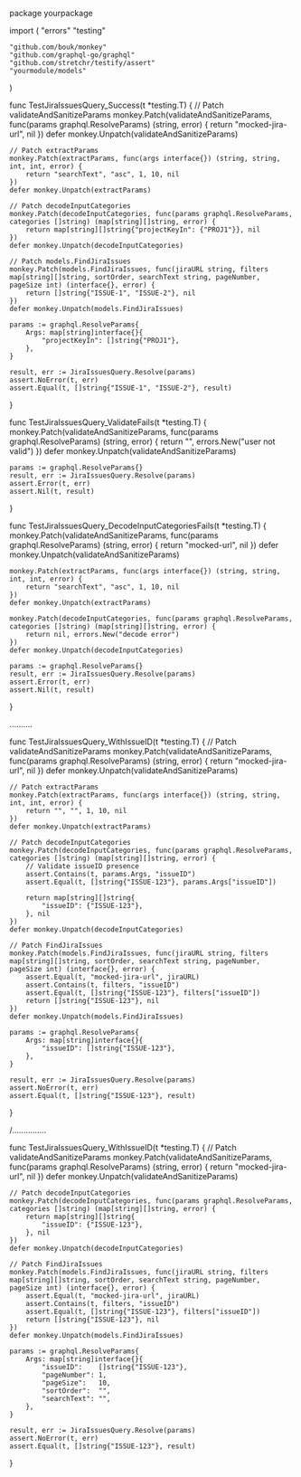 package yourpackage

import (
	"errors"
	"testing"

	"github.com/bouk/monkey"
	"github.com/graphql-go/graphql"
	"github.com/stretchr/testify/assert"
	"yourmodule/models"
)

func TestJiraIssuesQuery_Success(t *testing.T) {
	// Patch validateAndSanitizeParams
	monkey.Patch(validateAndSanitizeParams, func(params graphql.ResolveParams) (string, error) {
		return "mocked-jira-url", nil
	})
	defer monkey.Unpatch(validateAndSanitizeParams)

	// Patch extractParams
	monkey.Patch(extractParams, func(args interface{}) (string, string, int, int, error) {
		return "searchText", "asc", 1, 10, nil
	})
	defer monkey.Unpatch(extractParams)

	// Patch decodeInputCategories
	monkey.Patch(decodeInputCategories, func(params graphql.ResolveParams, categories []string) (map[string][]string, error) {
		return map[string][]string{"projectKeyIn": {"PROJ1"}}, nil
	})
	defer monkey.Unpatch(decodeInputCategories)

	// Patch models.FindJiraIssues
	monkey.Patch(models.FindJiraIssues, func(jiraURL string, filters map[string][]string, sortOrder, searchText string, pageNumber, pageSize int) (interface{}, error) {
		return []string{"ISSUE-1", "ISSUE-2"}, nil
	})
	defer monkey.Unpatch(models.FindJiraIssues)

	params := graphql.ResolveParams{
		Args: map[string]interface{}{
			"projectKeyIn": []string{"PROJ1"},
		},
	}

	result, err := JiraIssuesQuery.Resolve(params)
	assert.NoError(t, err)
	assert.Equal(t, []string{"ISSUE-1", "ISSUE-2"}, result)
}

func TestJiraIssuesQuery_ValidateFails(t *testing.T) {
	monkey.Patch(validateAndSanitizeParams, func(params graphql.ResolveParams) (string, error) {
		return "", errors.New("user not valid")
	})
	defer monkey.Unpatch(validateAndSanitizeParams)

	params := graphql.ResolveParams{}
	result, err := JiraIssuesQuery.Resolve(params)
	assert.Error(t, err)
	assert.Nil(t, result)
}

func TestJiraIssuesQuery_DecodeInputCategoriesFails(t *testing.T) {
	monkey.Patch(validateAndSanitizeParams, func(params graphql.ResolveParams) (string, error) {
		return "mocked-url", nil
	})
	defer monkey.Unpatch(validateAndSanitizeParams)

	monkey.Patch(extractParams, func(args interface{}) (string, string, int, int, error) {
		return "searchText", "asc", 1, 10, nil
	})
	defer monkey.Unpatch(extractParams)

	monkey.Patch(decodeInputCategories, func(params graphql.ResolveParams, categories []string) (map[string][]string, error) {
		return nil, errors.New("decode error")
	})
	defer monkey.Unpatch(decodeInputCategories)

	params := graphql.ResolveParams{}
	result, err := JiraIssuesQuery.Resolve(params)
	assert.Error(t, err)
	assert.Nil(t, result)
}





..........

func TestJiraIssuesQuery_WithIssueID(t *testing.T) {
	// Patch validateAndSanitizeParams
	monkey.Patch(validateAndSanitizeParams, func(params graphql.ResolveParams) (string, error) {
		return "mocked-jira-url", nil
	})
	defer monkey.Unpatch(validateAndSanitizeParams)

	// Patch extractParams
	monkey.Patch(extractParams, func(args interface{}) (string, string, int, int, error) {
		return "", "", 1, 10, nil
	})
	defer monkey.Unpatch(extractParams)

	// Patch decodeInputCategories
	monkey.Patch(decodeInputCategories, func(params graphql.ResolveParams, categories []string) (map[string][]string, error) {
		// Validate issueID presence
		assert.Contains(t, params.Args, "issueID")
		assert.Equal(t, []string{"ISSUE-123"}, params.Args["issueID"])

		return map[string][]string{
			"issueID": {"ISSUE-123"},
		}, nil
	})
	defer monkey.Unpatch(decodeInputCategories)

	// Patch FindJiraIssues
	monkey.Patch(models.FindJiraIssues, func(jiraURL string, filters map[string][]string, sortOrder, searchText string, pageNumber, pageSize int) (interface{}, error) {
		assert.Equal(t, "mocked-jira-url", jiraURL)
		assert.Contains(t, filters, "issueID")
		assert.Equal(t, []string{"ISSUE-123"}, filters["issueID"])
		return []string{"ISSUE-123"}, nil
	})
	defer monkey.Unpatch(models.FindJiraIssues)

	params := graphql.ResolveParams{
		Args: map[string]interface{}{
			"issueID": []string{"ISSUE-123"},
		},
	}

	result, err := JiraIssuesQuery.Resolve(params)
	assert.NoError(t, err)
	assert.Equal(t, []string{"ISSUE-123"}, result)
}

/...............





func TestJiraIssuesQuery_WithIssueID(t *testing.T) {
	// Patch validateAndSanitizeParams
	monkey.Patch(validateAndSanitizeParams, func(params graphql.ResolveParams) (string, error) {
		return "mocked-jira-url", nil
	})
	defer monkey.Unpatch(validateAndSanitizeParams)

	// Patch decodeInputCategories
	monkey.Patch(decodeInputCategories, func(params graphql.ResolveParams, categories []string) (map[string][]string, error) {
		return map[string][]string{
			"issueID": {"ISSUE-123"},
		}, nil
	})
	defer monkey.Unpatch(decodeInputCategories)

	// Patch FindJiraIssues
	monkey.Patch(models.FindJiraIssues, func(jiraURL string, filters map[string][]string, sortOrder, searchText string, pageNumber, pageSize int) (interface{}, error) {
		assert.Equal(t, "mocked-jira-url", jiraURL)
		assert.Contains(t, filters, "issueID")
		assert.Equal(t, []string{"ISSUE-123"}, filters["issueID"])
		return []string{"ISSUE-123"}, nil
	})
	defer monkey.Unpatch(models.FindJiraIssues)

	params := graphql.ResolveParams{
		Args: map[string]interface{}{
			"issueID":    []string{"ISSUE-123"},
			"pageNumber": 1,
			"pageSize":   10,
			"sortOrder":  "",
			"searchText": "",
		},
	}

	result, err := JiraIssuesQuery.Resolve(params)
	assert.NoError(t, err)
	assert.Equal(t, []string{"ISSUE-123"}, result)
}






